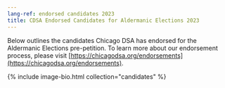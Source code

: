 ```yaml
---
lang-ref: endorsed candidates 2023
title: CDSA Endorsed Candidates for Aldermanic Elections 2023
---
```


Below outlines the candidates Chicago DSA has endorsed for the Aldermanic Elections pre-petition. To learn more about our endorsement process, please visit [https://chicagodsa.org/endorsements](https://chicagodsa.org/endorsements).

{% include image-bio.html collection="candidates" %}
